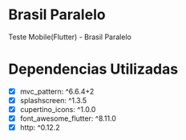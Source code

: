# Brasil Paralelo
 Teste Mobile(Flutter) - Brasil Paralelo

# Dependencias Utilizadas
- [x] mvc_pattern: ^6.6.4+2
- [x] splashscreen: ^1.3.5
- [x] cupertino_icons: ^1.0.0
- [x] font_awesome_flutter: ^8.11.0
- [x] http: ^0.12.2